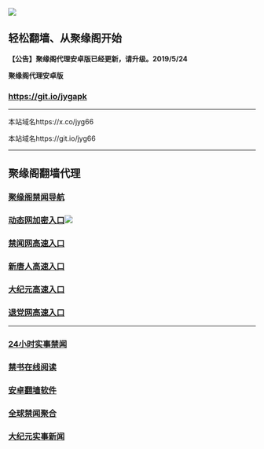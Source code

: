 ![](https://raw.githubusercontent.com/hao369/a/master/j.jpg)



## 轻松翻墙、从聚缘阁开始



**【公告】聚缘阁代理安卓版已经更新，请升级。2019/5/24**

 
**聚缘阁代理安卓版**
### https://git.io/jygapk  

***

本站域名https://x.co/jyg66 

本站域名https://git.io/jyg66



***






## 聚缘阁翻墙代理 

### [聚缘阁禁闻导航](https://d994.fve75.club/d)

### [动态网加密入口](https://jiu44.jd4.fun/ssl/jyg/2587)![](https://raw.githubusercontent.com/hao369/a/master/jygdl.gif)

### [禁闻网高速入口](https://jiu44.jd4.fun/ban)

### [新唐人高速入口](https://jiu44.jd4.fun/ssl/jyg/5)

### [大纪元高速入口](https://jiu44.jd4.fun/ssl/jyg/7)

### [退党网高速入口](https://jiu44.jd4.fun/ssl/jyg/8)




***






### [24小时实事禁闻](https://git.io/fj3Go)

### [禁书在线阅读](https://github.com/txyzum203/djy/blob/master/gb/9p.md?flntdtv#1)


### [安卓翻墙软件](https://git.io/afq)

### [全球禁闻聚合](https://github.com/gfw-breaker/banned-news1/blob/master/README.md)

### [大纪元实事新闻](https://git.io/fjmgE)






